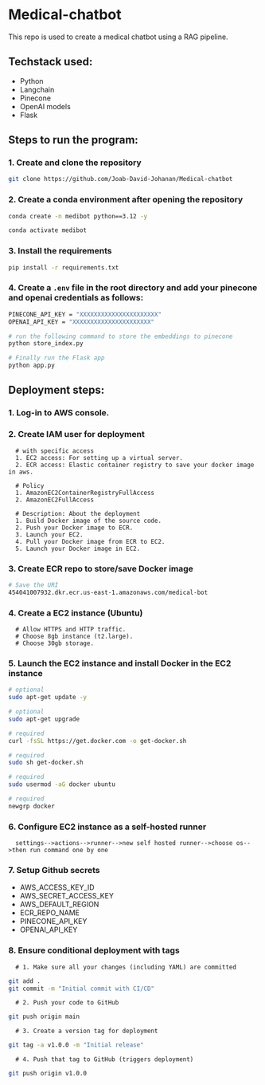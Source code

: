 # Medical-chatbot

This repo is used to create a medical chatbot using a RAG pipeline.

## Techstack used:

- Python
- Langchain
- Pinecone
- OpenAI models
- Flask

## Steps to run the program:

### 1. Create and clone the repository

```bash
git clone https://github.com/Joab-David-Johanan/Medical-chatbot
```

### 2. Create a conda environment after opening the repository

```bash
conda create -n medibot python==3.12 -y
```

```bash
conda activate medibot
```

### 3. Install the requirements

```bash
pip install -r requirements.txt
```

### 4. Create a `.env` file in the root directory and add your pinecone and openai credentials as follows:

```bash
PINECONE_API_KEY = "XXXXXXXXXXXXXXXXXXXXXX"
OPENAI_API_KEY = "XXXXXXXXXXXXXXXXXXXXXX"

```

```bash
# run the following command to store the embeddings to pinecone
python store_index.py
```

```bash
# Finally run the Flask app
python app.py
```

## Deployment steps:

### 1. Log-in to AWS console.

### 2. Create IAM user for deployment

      # with specific access
      1. EC2 access: For setting up a virtual server.
      2. ECR access: Elastic container registry to save your docker image in aws.

      # Policy
      1. AmazonEC2ContainerRegistryFullAccess
      2. AmazonEC2FullAccess

      # Description: About the deployment
      1. Build Docker image of the source code.
      2. Push your Docker image to ECR.
      3. Launch your EC2.
      4. Pull your Docker image from ECR to EC2.
      5. Launch your Docker image in EC2.

### 3. Create ECR repo to store/save Docker image

```bash
# Save the URI
454041007932.dkr.ecr.us-east-1.amazonaws.com/medical-bot
```

### 4. Create a EC2 instance (Ubuntu)

      # Allow HTTPS and HTTP traffic.
      # Choose 8gb instance (t2.large).
      # Choose 30gb storage.

### 5. Launch the EC2 instance and install Docker in the EC2 instance

```bash
# optional
sudo apt-get update -y
```

```bash
# optional
sudo apt-get upgrade
```

```bash
# required
curl -fsSL https://get.docker.com -o get-docker.sh
```

```bash
# required
sudo sh get-docker.sh
```

```bash
# required
sudo usermod -aG docker ubuntu
```

```bash
# required
newgrp docker
```

### 6. Configure EC2 instance as a self-hosted runner

      settings-->actions-->runner-->new self hosted runner-->choose os-->then run command one by one

### 7. Setup Github secrets

- AWS_ACCESS_KEY_ID
- AWS_SECRET_ACCESS_KEY
- AWS_DEFAULT_REGION
- ECR_REPO_NAME
- PINECONE_API_KEY
- OPENAI_API_KEY

### 8. Ensure conditional deployment with tags

      # 1. Make sure all your changes (including YAML) are committed

```bash
git add .
git commit -m "Initial commit with CI/CD"
```

      # 2. Push your code to GitHub

```bash
git push origin main
```

      # 3. Create a version tag for deployment

```bash
git tag -a v1.0.0 -m "Initial release"
```

      # 4. Push that tag to GitHub (triggers deployment)

```bash
git push origin v1.0.0
```
